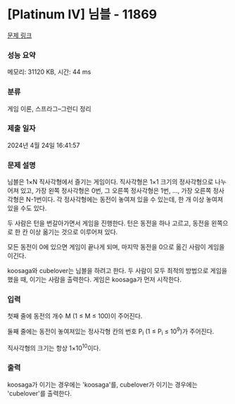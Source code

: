 # [Platinum IV] 님블 - 11869 

[문제 링크](https://www.acmicpc.net/problem/11869) 

### 성능 요약

메모리: 31120 KB, 시간: 44 ms

### 분류

게임 이론, 스프라그–그런디 정리

### 제출 일자

2024년 4월 24일 16:41:57

### 문제 설명

<p>님블은 1×N 직사각형에서 즐기는 게임이다. 직사각형은 1×1 크기의 정사각형으로 나누어져 있고, 가장 왼쪽 정사각형은 0번, 그 오른쪽 정사각형은 1번, ..., 가장 오른쪽 정사각형은 N-1번이다. 각 정사각형에는 동전이 놓여져 있을 수 있는데, 한 개 이상 놓여져 있을 수도 있다.</p>

<p>두 사람은 턴을 번갈아가면서 게임을 진행한다. 턴은 동전을 하나 고르고, 동전을 왼쪽으로 한 칸 이상 옮기는 것으로 이루어져 있다. </p>

<p>모든 동전이 0에 있으면 게임이 끝나게 되며, 마지막 동전을 0으로 옮긴 사람이 게임을 이긴다.</p>

<p>koosaga와 cubelover는 님블을 하려고 한다. 두 사람이 모두 최적의 방법으로 게임을 했을 때, 이기는 사람을 출력한다. 게임은 koosaga가 먼저 시작한다.</p>

### 입력 

 <p>첫째 줄에 동전의 개수 M (1 ≤ M ≤ 100)이 주어진다.</p>

<p>둘째 줄에는 동전이 놓여져있는 정사각형 칸의 번호 P<sub>i</sub> (1 ≤ P<sub>i</sub> ≤ 10<sup>9</sup>)가 주어진다.</p>

<p>직사각형의 크기는 항상 1×10<sup>10</sup>이다.</p>

### 출력 

 <p>koosaga가 이기는 경우에는 'koosaga'를, cubelover가 이기는 경우에는 'cubelover'를 출력한다.</p>

